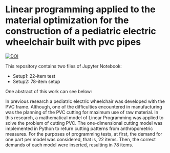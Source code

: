 # Linear programming applied to the material optimization for the construction of a pediatric electric wheelchair built with pvc pipes

[![DOI](https://zenodo.org/badge/506347095.svg)](https://zenodo.org/badge/latestdoi/506347095)

This repository contains two files of Jupyter Notebook:

- Setup1: 22-item test
- Setup2: 78-item setup

One abstract of this work can see below:

In previous research a pediatric electric wheelchair was developed with the PVC frame. Although, one of the difficulties encountered in manufacturing was the planning of the PVC cutting for maximum use of raw material. In this research, a mathematical model of Linear Programming was applied to solve the problem of cutting PVC. The one-dimensional cutting model was implemented in Python to return cutting patterns from anthropometric measures. For the purposes of programming tests, at first, the demand for one part per model was considered, that is, 22 items. Then, the correct demands of each model were inserted, resulting in 78 items.
